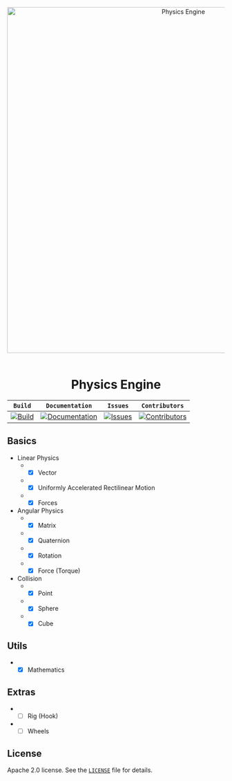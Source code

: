 <div align="center">
	<div>
		<a href="https://github.com/marcelochaves95/physics-engine">
			<img width="800" src="physics-engine.png" alt="Physics Engine">
		</a>
	</div>
  <br>
	<div>
		<h1>Physics Engine</h1>
	</div>
</div>

| **`Build`** | **`Documentation`** | **`Issues`** | **`Contributors`** |
| --- | --- | --- | --- |
| [![Build](https://travis-ci.org/marcelochaves95/physics-engine.svg?branch=master)](https://travis-ci.org/marcelochaves95/physics-engine) | [![Documentation](https://img.shields.io/badge/docs-reference-blue.svg)](https://github.com/marcelochaves95/physics-engine/wiki) | [![Issues](https://img.shields.io/github/issues/marcelochaves95/physics-engine.svg)](https://github.com/marcelochaves95/physics-engine/issues) | [![Contributors](https://img.shields.io/github/contributors/marcelochaves95/physics-engine.svg)](https://github.com/marcelochaves95/physics-engine/graphs/contributors)

## Basics
- Linear Physics
   - - [x] Vector
   - - [x] Uniformly Accelerated Rectilinear Motion
   - - [x] Forces

- Angular Physics
   - - [x] Matrix
   - - [x] Quaternion
   - - [x] Rotation
   - - [x] Force (Torque)

- Collision
   - - [x] Point
   - - [x] Sphere
   - - [x] Cube

## Utils
   - - [x] Mathematics
   
## Extras
   - - [ ] Rig (Hook)
   - - [ ] Wheels

## License
Apache 2.0 license. See the [`LICENSE`](LICENSE) file for details.
